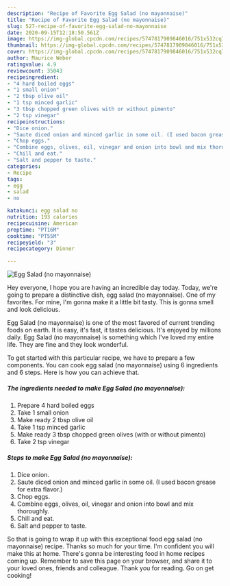 ```yaml
---
description: "Recipe of Favorite Egg Salad (no mayonnaise)"
title: "Recipe of Favorite Egg Salad (no mayonnaise)"
slug: 527-recipe-of-favorite-egg-salad-no-mayonnaise
date: 2020-09-15T12:18:50.561Z
image: https://img-global.cpcdn.com/recipes/5747817909846016/751x532cq70/egg-salad-no-mayonnaise-recipe-main-photo.jpg
thumbnail: https://img-global.cpcdn.com/recipes/5747817909846016/751x532cq70/egg-salad-no-mayonnaise-recipe-main-photo.jpg
cover: https://img-global.cpcdn.com/recipes/5747817909846016/751x532cq70/egg-salad-no-mayonnaise-recipe-main-photo.jpg
author: Maurice Weber
ratingvalue: 4.9
reviewcount: 35043
recipeingredient:
- "4 hard boiled eggs"
- "1 small onion"
- "2 tbsp olive oil"
- "1 tsp minced garlic"
- "3 tbsp chopped green olives with or without pimento"
- "2 tsp vinegar"
recipeinstructions:
- "Dice onion."
- "Saute diced onion and minced garlic in some oil. (I used bacon grease for extra flavor.)"
- "Chop eggs."
- "Combine eggs, olives, oil, vinegar and onion into bowl and mix thoroughly."
- "Chill and eat."
- "Salt and pepper to taste."
categories:
- Recipe
tags:
- egg
- salad
- no

katakunci: egg salad no 
nutrition: 193 calories
recipecuisine: American
preptime: "PT16M"
cooktime: "PT55M"
recipeyield: "3"
recipecategory: Dinner

---
```



![Egg Salad (no mayonnaise)](https://img-global.cpcdn.com/recipes/5747817909846016/751x532cq70/egg-salad-no-mayonnaise-recipe-main-photo.jpg)

Hey everyone, I hope you are having an incredible day today. Today, we're going to prepare a distinctive dish, egg salad (no mayonnaise). One of my favorites. For mine, I'm gonna make it a little bit tasty. This is gonna smell and look delicious.

Egg Salad (no mayonnaise) is one of the most favored of current trending foods on earth. It is easy, it's fast, it tastes delicious. It's enjoyed by millions daily. Egg Salad (no mayonnaise) is something which I've loved my entire life. They are fine and they look wonderful.




To get started with this particular recipe, we have to prepare a few components. You can cook egg salad (no mayonnaise) using 6 ingredients and 6 steps. Here is how you can achieve that.

<!--inarticleads1-->

##### The ingredients needed to make Egg Salad (no mayonnaise):

1. Prepare 4 hard boiled eggs
1. Take 1 small onion
1. Make ready 2 tbsp olive oil
1. Take 1 tsp minced garlic
1. Make ready 3 tbsp chopped green olives (with or without pimento)
1. Take 2 tsp vinegar




<!--inarticleads2-->

##### Steps to make Egg Salad (no mayonnaise):

1. Dice onion.
1. Saute diced onion and minced garlic in some oil. (I used bacon grease for extra flavor.)
1. Chop eggs.
1. Combine eggs, olives, oil, vinegar and onion into bowl and mix thoroughly.
1. Chill and eat.
1. Salt and pepper to taste.




So that is going to wrap it up with this exceptional food egg salad (no mayonnaise) recipe. Thanks so much for your time. I'm confident you will make this at home. There's gonna be interesting food in home recipes coming up. Remember to save this page on your browser, and share it to your loved ones, friends and colleague. Thank you for reading. Go on get cooking!

